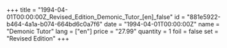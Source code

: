 +++
title = "1994-04-01T00:00:00Z_Revised_Edition_Demonic_Tutor_[en]_false"
id = "881e5922-b464-4a1a-b074-664bd6c0a7f6"
date = "1994-04-01T00:00:00Z"
name = "Demonic Tutor"
lang = ["en"]
price = "27.99"
quantity = 1
foil = false
set = "Revised Edition"
+++
